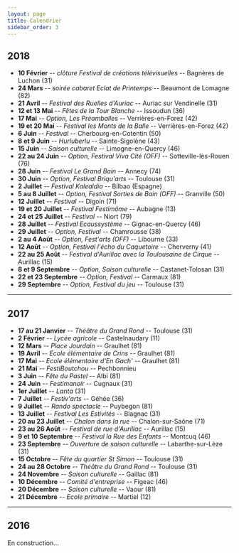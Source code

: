 ```yaml
---
layout: page
title: Calendrier
sidebar_order: 3
---
```


## 2018

- **10 Février** -- _clôture Festival de créations télévisuelles_ -- Bagnères de Luchon (31)
- **24 Mars** -- _soirée cabaret Eclat de Printemps_ -- Beaumont de Lomagne (82)
- **21 Avril** -- _Festival des Ruelles d'Auriac_ -- Auriac sur Vendinelle (31)
- **12 et 13 Mai** -- _Fêtes de la Tour Blanche_ -- Issoudun (36)
- **17 Mai** -- _Option, Les Préamballes_ -- Verrières-en-Forez (42)
- **19 et 20 Mai** -- _Festival les Monts de la Balle_ -- Verrières-en-Forez (42)
- **6 Juin** -- _Festival_ -- Cherbourg-en-Cotentin (50)
- **8 et 9 Juin** -- _Hurluberlu_ -- Sainte-Sigolène (43)
- **15 Juin** -- _Saison culturelle_ -- Limogne-en-Quercy (46)
- **22 au 24 Juin** -- _Option, Festival Viva Cité (OFF)_ -- Sotteville-lès-Rouen (76)
- **28 Juin** -- _Festival Le Grand Bain_ -- Annecy (74)
- **30 Juin** -- _Option, Festival Briqu'arts_ -- Toulouse (31)
- **2 Juillet** -- _Festival Kalealdia_ -- Bilbao (Espagne)
- **5 au 8 Juillet** -- _Option, Festival Sorties de Bain (OFF)_ -- Granville (50)
- **12 Juillet** -- _Festival_ -- Digoin (71)
- **19 et 20 Juillet** -- _Festival Festimôme_ -- Aubagne (13)
- **24 et 25 Juillet** -- _Festival_ -- Niort (79)
- **28 Juillet** -- _Festival Ecaussystème_ -- Gignac-en-Quercy (46)
- **29 Juillet** -- _Option, Festival_ -- Chamrousse (38)
- **2 au 4 Août** -- _Option, Fest'arts (OFF)_ -- Libourne (33)
- **12 Août** -- _Option, Festival l'écho du Caquetoire_ -- Cherverny (41)
- **22 au 25 Août** -- _Festival d'Aurillac avec la Toulousaine de Cirque_ -- Aurillac (15)
- **8 et 9 Septembre** -- _Option, Saison culturelle_ -- Castanet-Tolosan (31)
- **22 et 23 Septembre** -- _Option, Festival_ -- Carmaux (81)
- **29 Septembre** -- _Option, Festival du jeu_ -- Toulouse (31)

---

## 2017

- **17 au 21 Janvier** -- _Théâtre du Grand Rond_ -- Toulouse (31)
- **2 Février** -- _Lycée agricole_ -- Castelnaudary (11)
- **12 Mars** -- _Place Jourdain_ -- Graulhet (81)
- **19 Avril** -- _Ecole élémentaire de Crins_ -- Graulhet (81)
- **17 Mai** -- _Ecole élémentaire d'En Gach'_ -- Graulhet (81)
- **21 Mai** -- _FestiBoutchou_ -- Pechbonnieu
- **3 Juin** -- _Fête du Pastel_ -- Albi (81)
- **24 Juin** -- _Festimanoir_ -- Cugnaux (31)
- **1er Juillet** -- _Lanta_ (31)
- **7 Juillet** -- _Festiv'arts_ -- Géhée (36)
- **9 Juillet** -- _Rando spectacle_ -- Puybegon (81)
- **13 Juillet** -- _Festival Les Estivités_ -- Blagnac (31)
- **20 au 23 Juillet** -- _Chalon dans la rue_ -- Chalon-sur-Saône (71)
- **23 au 26 Août** -- _Festival de rue d'Aurillac_ -- Aurillac (15)
- **9 et 10 Septembre** -- _Festival la Rue des Enfants_ -- Montcuq (46)
- **23 Septembre** -- _Ouverture de saison culturelle_ -- Labarthe-sur-Lèze (31)
- **15 Octobre** -- _Fête du quartier St Simon_ -- Toulouse (31)
- **24 au 28 Octobre** -- _Théâtre du Grand Rond_ -- Toulouse (31)
- **24 Novembre** -- _Saison culturelle_ -- Gaillac (81)
- **10 Décembre** -- _Comité d'entreprise_ -- Figeac (46)
- **20 Décembre** -- _Saison culturelle_ -- Vaour (81)
- **21 Décembre** -- _Ecole primaire_ -- Martiel (12)

---

## 2016

<p class="message">
  <i class="fa fa-exclamation-triangle" aria-hidden="true"></i><span class="ml-2">En construction...</span>
</p>
